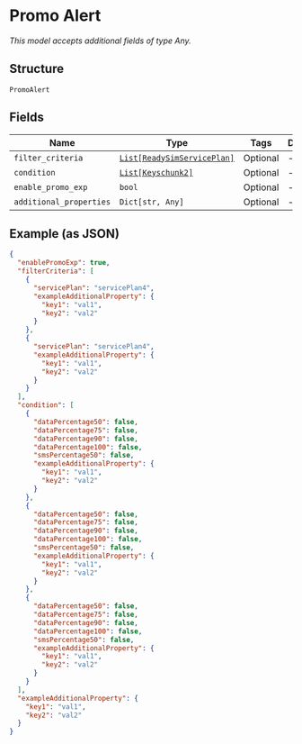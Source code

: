 
# Promo Alert

*This model accepts additional fields of type Any.*

## Structure

`PromoAlert`

## Fields

| Name | Type | Tags | Description |
|  --- | --- | --- | --- |
| `filter_criteria` | [`List[ReadySimServicePlan]`](../../doc/models/ready-sim-service-plan.md) | Optional | - |
| `condition` | [`List[Keyschunk2]`](../../doc/models/keyschunk-2.md) | Optional | - |
| `enable_promo_exp` | `bool` | Optional | - |
| `additional_properties` | `Dict[str, Any]` | Optional | - |

## Example (as JSON)

```json
{
  "enablePromoExp": true,
  "filterCriteria": [
    {
      "servicePlan": "servicePlan4",
      "exampleAdditionalProperty": {
        "key1": "val1",
        "key2": "val2"
      }
    },
    {
      "servicePlan": "servicePlan4",
      "exampleAdditionalProperty": {
        "key1": "val1",
        "key2": "val2"
      }
    }
  ],
  "condition": [
    {
      "dataPercentage50": false,
      "dataPercentage75": false,
      "dataPercentage90": false,
      "dataPercentage100": false,
      "smsPercentage50": false,
      "exampleAdditionalProperty": {
        "key1": "val1",
        "key2": "val2"
      }
    },
    {
      "dataPercentage50": false,
      "dataPercentage75": false,
      "dataPercentage90": false,
      "dataPercentage100": false,
      "smsPercentage50": false,
      "exampleAdditionalProperty": {
        "key1": "val1",
        "key2": "val2"
      }
    },
    {
      "dataPercentage50": false,
      "dataPercentage75": false,
      "dataPercentage90": false,
      "dataPercentage100": false,
      "smsPercentage50": false,
      "exampleAdditionalProperty": {
        "key1": "val1",
        "key2": "val2"
      }
    }
  ],
  "exampleAdditionalProperty": {
    "key1": "val1",
    "key2": "val2"
  }
}
```

